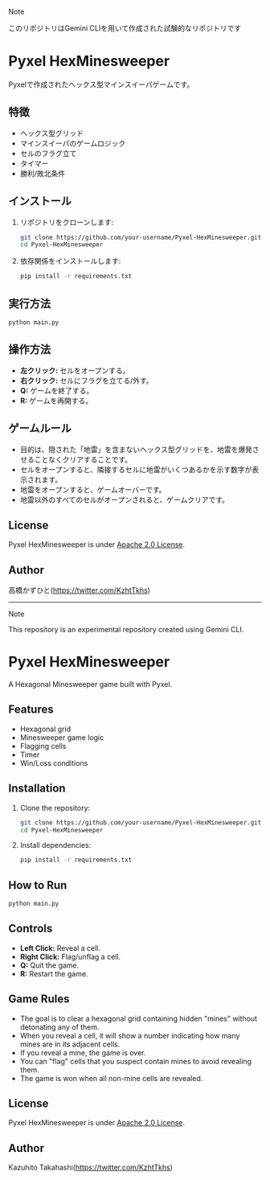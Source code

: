 <!-- This README.md was generated by Gemini CLI. -->
> [!NOTE]
> このリポジトリはGemini CLIを用いて作成された試験的なリポジトリです

# Pyxel HexMinesweeper

Pyxelで作成されたヘックス型マインスイーパゲームです。

## 特徴

- ヘックス型グリッド
- マインスイーパのゲームロジック
- セルのフラグ立て
- タイマー
- 勝利/敗北条件

## インストール

1.  リポジトリをクローンします:
    ```bash
    git clone https://github.com/your-username/Pyxel-HexMinesweeper.git
    cd Pyxel-HexMinesweeper
    ```

2.  依存関係をインストールします:
    ```bash
    pip install -r requirements.txt
    ```

## 実行方法

```bash
python main.py
```

## 操作方法

-   **左クリック:** セルをオープンする。
-   **右クリック:** セルにフラグを立てる/外す。
-   **Q:** ゲームを終了する。
-   **R:** ゲームを再開する。

## ゲームルール

-   目的は、隠された「地雷」を含まないヘックス型グリッドを、地雷を爆発させることなくクリアすることです。
-   セルをオープンすると、隣接するセルに地雷がいくつあるかを示す数字が表示されます。
-   地雷をオープンすると、ゲームオーバーです。
-   地雷以外のすべてのセルがオープンされると、ゲームクリアです。

## License 
Pyxel HexMinesweeper is under [Apache 2.0 License](LICENSE).

## Author
高橋かずひと(https://twitter.com/KzhtTkhs)

---
> [!NOTE]
> This repository is an experimental repository created using Gemini CLI.

# Pyxel HexMinesweeper

A Hexagonal Minesweeper game built with Pyxel.

## Features

- Hexagonal grid
- Minesweeper game logic
- Flagging cells
- Timer
- Win/Loss conditions

## Installation

1.  Clone the repository:
    ```bash
    git clone https://github.com/your-username/Pyxel-HexMinesweeper.git
    cd Pyxel-HexMinesweeper
    ```

2.  Install dependencies:
    ```bash
    pip install -r requirements.txt
    ```

## How to Run

```bash
python main.py
```

## Controls

-   **Left Click:** Reveal a cell.
-   **Right Click:** Flag/unflag a cell.
-   **Q:** Quit the game.
-   **R:** Restart the game.

## Game Rules

-   The goal is to clear a hexagonal grid containing hidden "mines" without detonating any of them.
-   When you reveal a cell, it will show a number indicating how many mines are in its adjacent cells.
-   If you reveal a mine, the game is over.
-   You can "flag" cells that you suspect contain mines to avoid revealing them.
-   The game is won when all non-mine cells are revealed.

## License 
Pyxel HexMinesweeper is under [Apache 2.0 License](LICENSE).

## Author
Kazuhito Takahashi(https://twitter.com/KzhtTkhs)